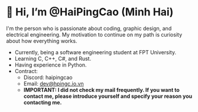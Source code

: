 # 👋 Hi, I’m @HaiPingCao (Minh Hai)
I'm the person who is passionate about coding, graphic design, and electrical engineering. My motivation to continue on my path is curiosity about how everything works.
- Currently, being a software engineering student at FPT University.
- Learning C, C++, C#, and Rust.
- Having experience in Python.
- Contract:
    - Discord: haipingcao
    - Email: [dev@hpingc.io.vn](mailto:dev@hpingc.io.vn)
    - **IMPORTANT: I did not check my mail frequently. If you want to contact me, please introduce yourself and specify your reason you contacting me.**
<!---
MH362/MH362 is a ✨ special ✨ repository because its `README.md` (this file) appears on your GitHub profile.
You can click the Preview link to view your changes.
--->
